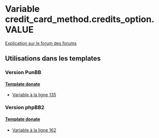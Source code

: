 # Variable credit_card_method.credits_option.VALUE
[Explication sur le forum des forums](http://forum.forumactif.com/t294113-listing-des-variables#credit_card_method.credits_option.VALUE)

## Utilisations dans les templates

### Version PunBB

#### [Template donate](punbb/donate.md)
* [Variable à la ligne 135](../punbb/donate.tpl#L135)

### Version phpBB2

#### [Template donate](subsilver/donate.md)
* [Variable à la ligne 162](../subsilver/donate.tpl#L162)
